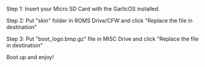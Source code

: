 Step 1: Insert your Micro SD Card with the GarlicOS installed.

Step 2: Put "skin" folder in ROMS Drive/CFW and click "Replace the file in destination"

Step 3: Put "boot_logo.bmp.gz" file in MISC Drive and click "Replace the file in destination"

Boot up and enjoy!
